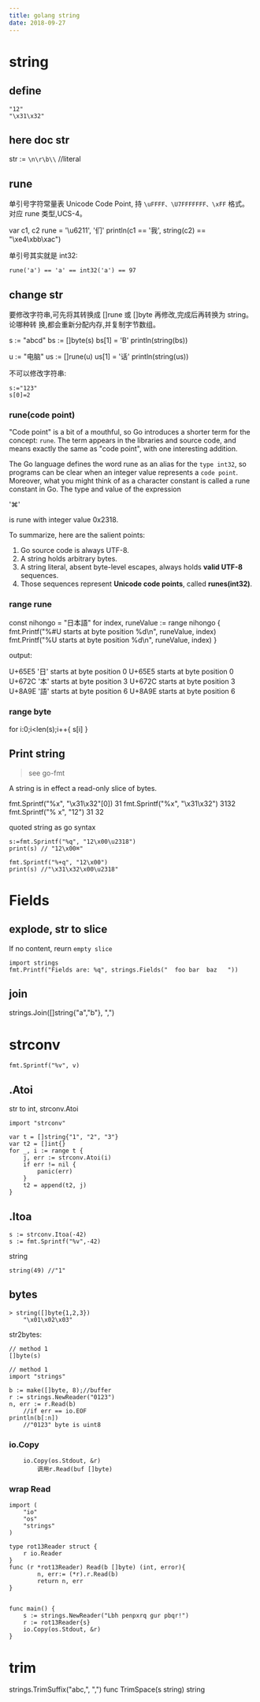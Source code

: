 ```yaml
---
title: golang string
date: 2018-09-27
---
```

# string

## define

    "12"
    "\x31\x32"

## here doc str

  str := `\n\r\b\\` //literal

## rune
单引号字符常量表  Unicode Code Point, 持 `\uFFFF、\U7FFFFFFF、\xFF` 格式。 对应 rune 类型,UCS-4。

  var c1, c2 rune = '\u6211', '们'
  println(c1 == '我', string(c2) == "\xe4\xbb\xac")

单引号其实就是 int32:

    rune('a') == 'a' == int32('a') == 97

## change str
要修改字符串,可先将其转换成 []rune 或 []byte 再修改,完成后再转换为 string。 论哪种转 换,都会重新分配内存,并复制字节数组。

  s := "abcd"
  bs := []byte(s)
  bs[1] = 'B'
  println(string(bs))

  u := "电脑"
  us := []rune(u)
  us[1] = '话'
  println(string(us))

不可以修改字符串:

    s:="123"
    s[0]=2

### rune(code point)
"Code point" is a bit of a mouthful, so Go introduces a shorter term for the concept: `rune`.
The term appears in the libraries and source code, and means exactly the same as "code point", with one interesting addition.

The Go language defines the word rune as an alias for the `type int32`, so programs can be clear when an integer value represents a `code point`.
Moreover, what you might think of as a character constant is called a rune constant in Go. The type and value of the expression

  '⌘'

is rune with integer value 0x2318.

To summarize, here are the salient points:

1. Go source code is always UTF-8.
2. A string holds arbitrary bytes.
3. A string literal, absent byte-level escapes, always holds **valid UTF-8** sequences.
4. Those sequences represent **Unicode code points**, called **runes(int32)**.

### range rune

  const nihongo = "日本語"
  for index, runeValue := range nihongo {
      fmt.Printf("%#U starts at byte position %d\n", runeValue, index)
      fmt.Printf("%U starts at byte position %d\n", runeValue, index)
  }

output:

  U+65E5 '日' starts at byte position 0
  U+65E5 starts at byte position 0
  U+672C '本' starts at byte position 3
  U+672C starts at byte position 3
  U+8A9E '語' starts at byte position 6
  U+8A9E starts at byte position 6

### range byte

  for i:0;i<len(s);i++{
    s[i]
  }

## Print string
> see go-fmt

A string is in effect a read-only slice of bytes.

  fmt.Sprintf("%x", "\x31\x32"[0])
    31
  fmt.Sprintf("%x", "\x31\x32")
    3132
  fmt.Sprintf("%    x", "12")
    31 32

quoted string as go syntax

    s:=fmt.Sprintf("%q", "12\x00\u2318")
    print(s) // "12\x00⌘"

    fmt.Sprintf("%+q", "12\x00")
    print(s) //"\x31\x32\x00\u2318"


# Fields

## explode, str to slice
If no content, reurn `empty slice`

    import strings
    fmt.Printf("Fields are: %q", strings.Fields("  foo bar  baz   "))

## join

  strings.Join([]string{"a","b"}, ",")

# strconv

    fmt.Sprintf("%v", v)

## .Atoi
str to int, strconv.Atoi

    import "strconv"

    var t = []string{"1", "2", "3"}
    var t2 = []int{}
    for _, i := range t {
        j, err := strconv.Atoi(i)
        if err != nil {
            panic(err)
        }
        t2 = append(t2, j)
    }

## .Itoa

    s := strconv.Itoa(-42)
    s := fmt.Sprintf("%v",-42)

string

    string(49) //"1"

## bytes

    > string([]byte{1,2,3})
        "\x01\x02\x03"

str2bytes:

    // method 1
    []byte(s)

    // method 1
    import "strings"

    b := make([]byte, 8);//buffer
    r := strings.NewReader("0123")
    n, err := r.Read(b) 
        //if err == io.EOF 
    println(b[:n]) 
        //"0123" byte is uint8
    
### io.Copy

		io.Copy(os.Stdout, &r)
			调用r.Read(buf []byte)

### wrap Read

	import (
		"io"
		"os"
		"strings"
	)

	type rot13Reader struct {
		r io.Reader
	}
	func (r *rot13Reader) Read(b []byte) (int, error){
			n, err:= (*r).r.Read(b)
			return n, err
	}


	func main() {
		s := strings.NewReader("Lbh penpxrq gur pbqr!")
		r := rot13Reader{s}
		io.Copy(os.Stdout, &r)
	}

# trim

  strings.TrimSuffix("abc,", ",")
  func TrimSpace(s string) string